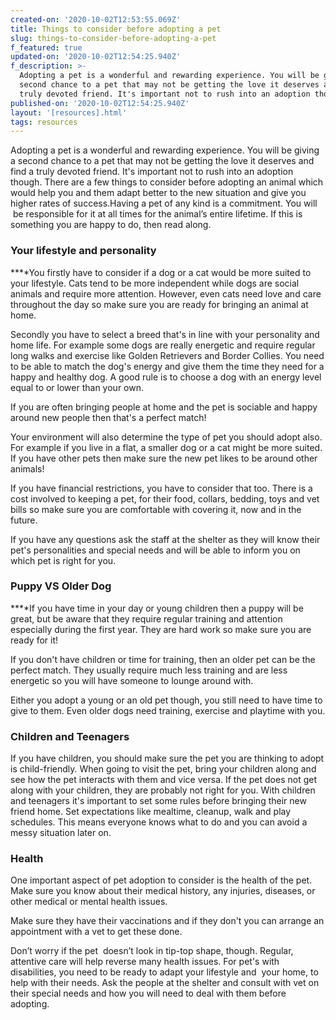 ```yaml
---
created-on: '2020-10-02T12:53:55.069Z'
title: Things to consider before adopting a pet
slug: things-to-consider-before-adopting-a-pet
f_featured: true
updated-on: '2020-10-02T12:54:25.940Z'
f_description: >-
  Adopting a pet is a wonderful and rewarding experience. You will be giving a
  second chance to a pet that may not be getting the love it deserves and find a
  truly devoted friend. It's important not to rush into an adoption though.
published-on: '2020-10-02T12:54:25.940Z'
layout: '[resources].html'
tags: resources
---
```


Adopting a pet is a wonderful and rewarding experience. You will be giving a second chance to a pet that may not be getting the love it deserves and find a truly devoted friend. It's important not to rush into an adoption though. There are a few things to consider before adopting an animal which would help you and them adapt better to the new situation and give you higher rates of success.Having a pet of any kind is a commitment. You will  be responsible for it at all times for the animal’s entire lifetime. If this is something you are happy to do, then read along.

### Your lifestyle and personality

**‍**You firstly have to consider if a dog or a cat would be more suited to your lifestyle. Cats tend to be more independent while dogs are social animals and require more attention. However, even cats need love and care throughout the day so make sure you are ready for bringing an animal at home.

Secondly you have to select a breed that's in line with your personality and home life. For example some dogs are really energetic and require regular long walks and exercise like Golden Retrievers and Border Collies. You need to be able to match the dog's energy and give them the time they need for a happy and healthy dog. A good rule is to choose a dog with an energy level equal to or lower than your own.

If you are often bringing people at home and the pet is sociable and happy around new people then that's a perfect match!

Your environment will also determine the type of pet you should adopt also. For example if you live in a flat, a smaller dog or a cat might be more suited. If you have other pets then make sure the new pet likes to be around other animals!

If you have financial restrictions, you have to consider that too. There is a cost involved to keeping a pet, for their food, collars, bedding, toys and vet bills so make sure you are comfortable with covering it, now and in the future.

If you have any questions ask the staff at the shelter as they will know their pet's personalities and special needs and will be able to inform you on which pet is right for you.

### Puppy VS Older Dog

**‍**If you have time in your day or young children then a puppy will be great, but be aware that they require regular training and attention especially during the first year. They are hard work so make sure you are ready for it!

If you don't have children or time for training, then an older pet can be the perfect match. They usually require much less training and are less energetic so you will have someone to lounge around with.

Either you adopt a young or an old pet though, you still need to have time to give to them. Even older dogs need training, exercise and playtime with you.

### Children and Teenagers

If you have children, you should make sure the pet you are thinking to adopt is child-friendly. When going to visit the pet, bring your children along and see how the pet interacts with them and vice versa. If the pet does not get along with your children, they are probably not right for you. With children and teenagers it's important to set some rules before bringing their new friend home. Set expectations like mealtime, cleanup, walk and play schedules. This means everyone knows what to do and you can avoid a messy situation later on.

### Health

One important aspect of pet adoption to consider is the health of the pet. Make sure you know about their medical history, any injuries, diseases, or other medical or mental health issues.

Make sure they have their vaccinations and if they don't you can arrange an appointment with a vet to get these done.

Don’t worry if the pet  doesn’t look in tip-top shape, though. Regular, attentive care will help reverse many health issues. For pet's with disabilities, you need to be ready to adapt your lifestyle and  your home, to help with their needs. Ask the people at the shelter and consult with vet on their special needs and how you will need to deal with them before adopting.
